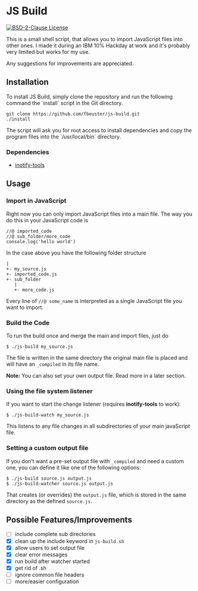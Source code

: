# JS Build
[![BSD-2-Clause License](https://img.shields.io/badge/License-BSD--2-blue.svg)](https://github.com/fbeuster/js-build/blob/master/LICENSE.md)

This is a small shell script, that allows you to import JavaScript files into other ones.
I made it during an IBM 10% Hackday at work and it's probably very limited but works for
my use.

Any suggestions for improvements are appreciated.

## Installation
To install JS Build, simply clone the repository and run the following command the ´install´
script in the Git directory.
```
git clone https://github.com/fbeuster/js-build.git
./install
```
The script will ask you for root access to install dependencies and copy the program files
into the ´/usr/local/bin´ directory.

### Dependencies
- [inotify-tools](https://github.com/rvoicilas/inotify-tools)

## Usage
### Import in JavaScript
Right now you can only import JavaScript files into a main file. The way you do this in
your JavaScript code is
```
//@ imported_code
//@ sub_folder/more_code
console.log('hello world')
```
In the case above you have the following folder structure
```
|
+- my_source.js
+- imported_code.js
+- sub_folder
   |
   +- more_code.js
```
Every line of `//@ some_name` is interpreted as a single JavaScript file you want to import.
### Build the Code
To run the build once and merge the main and import files, just do
```
$ ./js-build my_source.js
```
The file is written in the same directory the original main file is placed and will
have an `_compiled` in its file name.

**Note:** You can also set your own output file. Read more in a later section.

### Using the file system listener
If you want to start the change listener (requires **inotify-tools** to work):
```
$ ./js-build-watch my_source.js
```
This listens to any file changes in all subdirectories of your main javaScript file.

### Setting a custom output file
If you don't want a pre-set output file with `_compiled` and need a custom one, you can define
it like one of the following options:
```
$ ./js-build source.js output.js
$ ./js-build-watcher source.js output.js
```

That creates (or overrides) the `output.js` file, which is stored in the same directory
as the defined `source.js`.

## Possible Features/Improvements
- [ ] include complete sub directories
- [x] clean up the include keyword in `js-build.sh`
- [x] allow users to set output file
- [x] clear error messages
- [x] run build after watcher started
- [x] get rid of .sh
- [ ] ignore common file headers
- [ ] more/easier configuration
